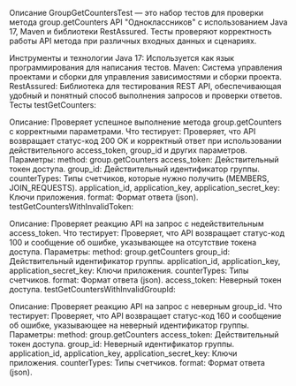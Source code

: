 Описание
GroupGetCountersTest — это набор тестов для проверки метода group.getCounters API "Одноклассников" с использованием Java 17, Maven и библиотеки RestAssured. Тесты проверяют корректность работы API метода при различных входных данных и сценариях.

Инструменты и технологии
Java 17: Используется как язык программирования для написания тестов.
Maven: Система управления проектами и сборки для управления зависимостями и сборки проекта.
RestAssured: Библиотека для тестирования REST API, обеспечивающая удобный и понятный способ выполнения запросов и проверки ответов.
Тесты
testGetCounters:

Описание: Проверяет успешное выполнение метода group.getCounters с корректными параметрами.
Что тестирует: Проверяет, что API возвращает статус-код 200 OK и корректный ответ при использовании действительного access_token, group_id и других параметров.
Параметры:
method: group.getCounters
access_token: Действительный токен доступа.
group_id: Действительный идентификатор группы.
counterTypes: Типы счетчиков, которые нужно получить (MEMBERS, JOIN_REQUESTS).
application_id, application_key, application_secret_key: Ключи приложения.
format: Формат ответа (json).
testGetCountersWithInvalidToken:

Описание: Проверяет реакцию API на запрос с недействительным access_token.
Что тестирует: Проверяет, что API возвращает статус-код 100 и сообщение об ошибке, указывающее на отсутствие токена доступа.
Параметры:
method: group.getCounters
group_id: Действительный идентификатор группы.
application_id, application_key, application_secret_key: Ключи приложения.
counterTypes: Типы счетчиков.
format: Формат ответа (json).
access_token: Неверный токен доступа.
testGetCountersWithInvalidGroupId:

Описание: Проверяет реакцию API на запрос с неверным group_id.
Что тестирует: Проверяет, что API возвращает статус-код 160 и сообщение об ошибке, указывающее на неверный идентификатор группы.
Параметры:
method: group.getCounters
access_token: Действительный токен доступа.
group_id: Неверный идентификатор группы.
application_id, application_key, application_secret_key: Ключи приложения.
counterTypes: Типы счетчиков.
format: Формат ответа (json).
